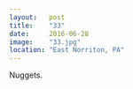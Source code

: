 ```yaml
---
layout:   post
title:    "33"
date:     2016-06-28
image:    "33.jpg"
location: "East Norriton, PA"
---
```


Nuggets.
